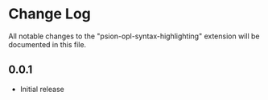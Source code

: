 # Change Log

All notable changes to the "psion-opl-syntax-highlighting" extension will be documented in this file.

## 0.0.1

- Initial release
